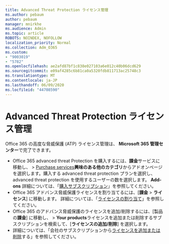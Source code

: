 ```yaml
---
title: Advanced Threat Protection ライセンス管理
ms.author: pebaum
author: pebaum
manager: mnirkhe
ms.audience: Admin
ms.topic: article
ROBOTS: NOINDEX, NOFOLLOW
localization_priority: Normal
ms.collection: Adm_O365
ms.custom:
- "9003019"
- "5782"
ms.openlocfilehash: ae2afd87bf1c838e027103a6e012c40b06dcd629
ms.sourcegitcommit: e09af4285c6b81ca0a5320fdb811713ac25748c3
ms.translationtype: MT
ms.contentlocale: ja-JP
ms.lasthandoff: 06/09/2020
ms.locfileid: "44708590"
---
```

# <a name="advanced-threat-protection-license-management"></a>Advanced Threat Protection ライセンス管理

Office 365 の高度な脅威保護 (ATP) ライセンス管理は、 **Microsoft 365 管理センター**で完了できます。

- Office 365 advanced threat Protection を購入するには、**課金**サービスに移動し、  >  [Purchase services](https://go.microsoft.com/fwlink/p/?linkid=868433)**興味のある他のカテゴリ**からアドオンページを選択します。購入する advanced threat protection プランを選択し、advanced threat protection を使用するユーザーの数を選択します。 **Add-ons** 詳細については、「[購入サブスクリプション](https://docs.microsoft.com/microsoft-365/commerce/subscriptions/upgrade-to-different-plan)」を参照してください。
- Office 365 アドバンス脅威保護ライセンスを割り当てるには、[**課金**  >  **ライセンス**] に移動します。 詳細については、「[ライセンスの割り当て](https://docs.microsoft.com/microsoft-365/admin/manage/assign-licenses-to-users)」を参照してください。  
- Office 365 のアドバンス脅威保護のライセンスを追加/削除するには、[製品の**課金**] に移動し、  >  **Your products**ライセンスを追加または削除するサブスクリプションを検索して、[**ライセンスの追加/削除**] を選択します。  
- 詳細については、「会社のサブスクリプションから[ライセンスを追加または削除](https://docs.microsoft.com/microsoft-365/commerce/licenses/buy-licenses?view=o365-worldwide#add-or-remove-licenses-for-your-business-subscription)する」を参照してください。
